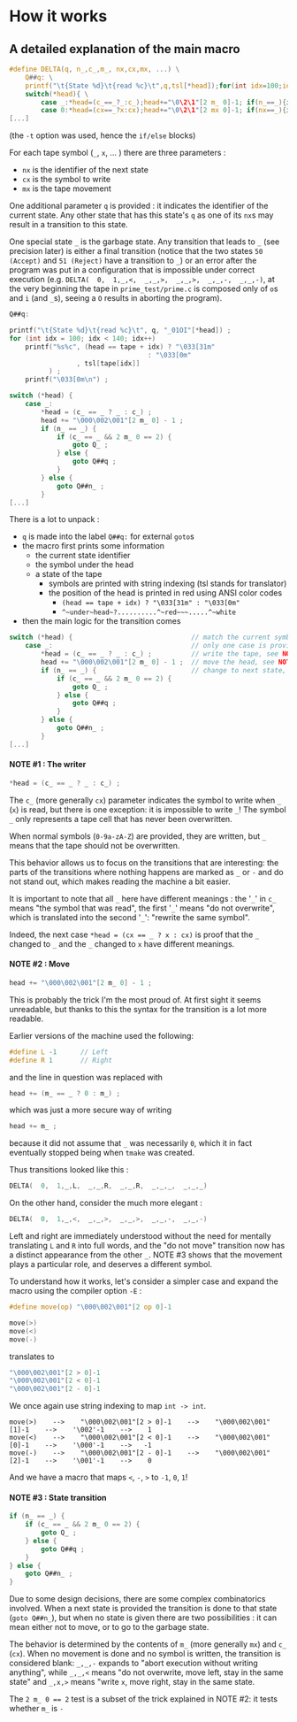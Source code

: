 # How it works

## A detailed explanation of the main macro

```c
#define DELTA(q, n_,c_,m_, nx,cx,mx, ...) \
    Q##q: \
    printf("\t{State %d}\t{read %c}\t",q,tsl[*head]);for(int idx=100;idx<140;idx++)printf("%s%c",(head==tape+idx)?"\033[31m":"\033[0m" ,tsl[tape[idx]]);printf("\033[0m\n"); \
    switch(*head){ \
        case _:*head=(c_==_?_:c_);head+="\0\2\1"[2 m_ 0]-1; if(n_==_){if(c_==_&&2 m_ 0==2){goto Q_;}else{goto Q##q;}}else{goto Q##n_;} \
        case 0:*head=(cx==_?x:cx);head+="\0\2\1"[2 mx 0]-1; if(nx==_){if(cx==_&&2 mx 0==2){goto Q_;}else{goto Q##q;}}else{goto Q##nx;} \
[...]
```
(the `-t` option was used, hence the `if/else` blocks)

For each tape symbol (`_`, `x`, ... ) there are three parameters :
- `nx` is the identifier of the next state
- `cx` is the symbol to write
- `mx` is the tape movement

One additional parameter `q` is provided : it indicates the identifier of the current state. Any other state that has this state's `q` as one of its `nx`s may result in a transition to this state.

One special state `_` is the garbage state.
Any transition that leads to `_` (see precision later) is either a final transition (notice that the two states `50 (Accept)` and `51 (Reject)` have a transition to `_`) or an error after the program was put in a configuration that is impossible under correct execution (e.g. `DELTA(  0,  1,_,<,  _,_,>,  _,_,>,  _,_,-,  _,_,-)`, at the very beginning the tape in `prime_test/prime.c` is composed only of `o`s and `i` (and `_`s), seeing a `O` results in aborting the program).

```c
Q##q:

printf("\t{State %d}\t{read %c}\t", q, "_01OI"[*head]) ;
for (int idx = 100; idx < 140; idx++)
    printf("%s%c", (head == tape + idx) ? "\033[31m"
                                   : "\033[0m"
                 , tsl[tape[idx]]
          ) ;
    printf("\033[0m\n") ;

switch (*head) {
    case _:
        *head = (c_ == _ ? _ : c_) ;
        head += "\000\002\001"[2 m_ 0] - 1 ;
        if (n_ == _) {
            if (c_ == _ && 2 m_ 0 == 2) {
                goto Q_ ;
            } else {
                goto Q##q ;
            }
        } else {
            goto Q##n_ ;
        }
[...]
```

There is a lot to unpack :
- `q` is made into the label `Q##q:` for external `goto`s
- the macro first prints some information
    - the current state identifier
    - the symbol under the head
    - a state of the tape
        - symbols are printed with string indexing (tsl stands for translator)
        - the position of the head is printed in red using ANSI color codes
            - `(head == tape + idx) ? "\033[31m" : "\033[0m"`
            - `^~under~head~?..........^~red~~~.....^~white`
- then the main logic for the transition comes
```c
switch (*head) {                              // match the current symbol
    case _:                                   // only one case is provided, the others behave the same way
        *head = (c_ == _ ? _ : c_) ;          // write the tape, see NOTE #1
        head += "\000\002\001"[2 m_ 0] - 1 ;  // move the head, see NOTE #2
        if (n_ == _) {                        // change to next state, see NOTE #3
            if (c_ == _ && 2 m_ 0 == 2) {
                goto Q_ ;
            } else {
                goto Q##q ;
            }
        } else {
            goto Q##n_ ;
        }
[...]
```

#### NOTE #1 : The writer
```c
*head = (c_ == _ ? _ : c_) ;
```
The `c_` (more generally `cx`) parameter indicates the symbol to write when `_` (`x`) is read, but there is one exception: it is impossible to write `_`! The symbol `_` only represents a tape cell that has never been overwritten.

When normal symbols (`0-9a-zA-Z`) are provided, they are written, but `_` means that the tape should not be overwritten.

This behavior allows us to focus on the transitions that are interesting: the parts of the transitions where nothing happens are marked as `_` or `-` and do not stand out, which makes reading the machine a bit easier.

It is important to note that all `_` here have different meanings : the '`_`' in `c_` means "the symbol that was read", the first '`_`' means "do not overwrite", which is translated into the second '`_`': "rewrite the same symbol".

Indeed, the next case `*head = (cx == _ ? x : cx)` is proof that the `_` changed to `_` and the `_` changed to `x` have different meanings.


#### NOTE #2 : Move
```c
head += "\000\002\001"[2 m_ 0] - 1 ;
```

This is probably the trick I'm the most proud of. At first sight it seems unreadable, but thanks to this the syntax for the transition is a lot more readable.

Earlier versions of the machine used the following:
```c
#define L -1      // Left
#define R 1       // Right
```
and the line in question was replaced with
```c
head += (m_ == _ ? 0 : m_) ;
```
which was just a more secure way of writing
```c
head += m_ ;
```
because it did not assume that `_` was necessarily `0`, which it in fact eventually stopped being when `tmake` was created.

Thus transitions looked like this :
```c
DELTA(  0,  1,_,L,  _,_,R,  _,_,R,  _,_,_,  _,_,_)
```

On the other hand, consider the much more elegant :
```c
DELTA(  0,  1,_,<,  _,_,>,  _,_,>,  _,_,-,  _,_,-)
```
Left and right are immediately understood without the need for mentally translating `L` and `R` into full words, and the "do not move" transition now has a distinct appearance from the other `_`. NOTE #3 shows that the movement plays a particular role, and deserves a different symbol.

To understand how it works, let's consider a simpler case and expand the macro using the compiler option `-E` :

```c
#define move(op) "\000\002\001"[2 op 0]-1

move(>)
move(<)
move(-)
```
translates to
```c
"\000\002\001"[2 > 0]-1
"\000\002\001"[2 < 0]-1
"\000\002\001"[2 - 0]-1
```

We once again use string indexing to map `int -> int`.

```
move(>)    -->    "\000\002\001"[2 > 0]-1    -->    "\000\002\001"[1]-1    -->    '\002'-1    -->    1
move(<)    -->    "\000\002\001"[2 < 0]-1    -->    "\000\002\001"[0]-1    -->    '\000'-1    -->   -1
move(-)    -->    "\000\002\001"[2 - 0]-1    -->    "\000\002\001"[2]-1    -->    '\001'-1    -->    0
```
And we have a macro that maps `<`, `-`, `>` to `-1`, `0`, `1`!

#### NOTE #3 : State transition
```c
if (n_ == _) {
    if (c_ == _ && 2 m_ 0 == 2) {
        goto Q_ ;
    } else {
        goto Q##q ;
    }
} else {
    goto Q##n_ ;
}
```
Due to some design decisions, there are some complex combinatorics involved. When a next state is provided the transition is done to that state (`goto Q##n_`), but when no state is given there are two possibilities : it can mean either not to move, or to go to the garbage state.

The behavior is determined by the contents of `m_` (more generally `mx`) and `c_` (`cx`). When no movement is done and no symbol is written, the transition is considered blank: `_,_,-` expands to "abort execution without writing anything", while `_,_,<` means "do not overwrite, move left, stay in the same state" and `_,x,>` means "write `x`, move right, stay in the same state.

The `2 m_ 0 == 2` test is a subset of the trick explained in NOTE #2: it tests whether `m_` is `-`
